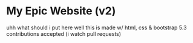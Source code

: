 # My Epic Website (v2)

uhh what should i put here
well this is made w/ html, css & bootstrap 5.3
contributions accepted (i watch pull requests)
